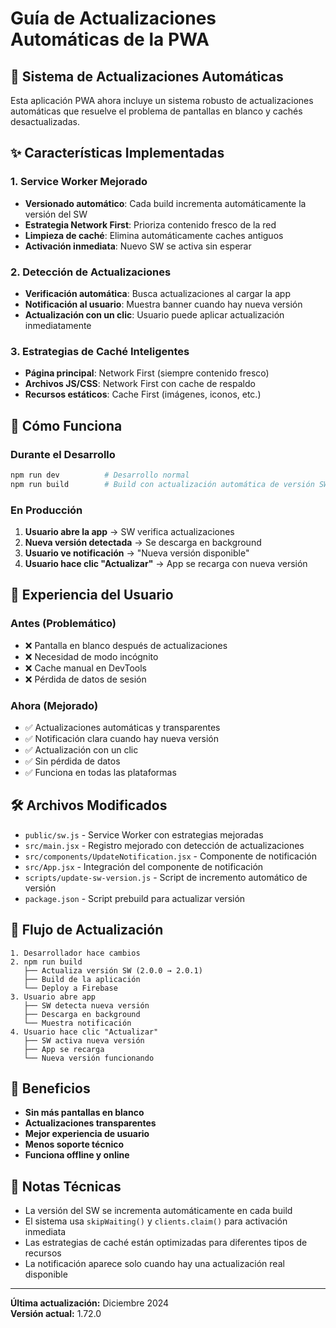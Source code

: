 # Guía de Actualizaciones Automáticas de la PWA

## 🚀 Sistema de Actualizaciones Automáticas

Esta aplicación PWA ahora incluye un sistema robusto de actualizaciones automáticas que resuelve el problema de pantallas en blanco y cachés desactualizadas.

## ✨ Características Implementadas

### 1. **Service Worker Mejorado**
- **Versionado automático**: Cada build incrementa automáticamente la versión del SW
- **Estrategia Network First**: Prioriza contenido fresco de la red
- **Limpieza de caché**: Elimina automáticamente caches antiguos
- **Activación inmediata**: Nuevo SW se activa sin esperar

### 2. **Detección de Actualizaciones**
- **Verificación automática**: Busca actualizaciones al cargar la app
- **Notificación al usuario**: Muestra banner cuando hay nueva versión
- **Actualización con un clic**: Usuario puede aplicar actualización inmediatamente

### 3. **Estrategias de Caché Inteligentes**
- **Página principal**: Network First (siempre contenido fresco)
- **Archivos JS/CSS**: Network First con cache de respaldo
- **Recursos estáticos**: Cache First (imágenes, iconos, etc.)

## 🔧 Cómo Funciona

### Durante el Desarrollo
```bash
npm run dev          # Desarrollo normal
npm run build        # Build con actualización automática de versión SW
```

### En Producción
1. **Usuario abre la app** → SW verifica actualizaciones
2. **Nueva versión detectada** → Se descarga en background
3. **Usuario ve notificación** → "Nueva versión disponible"
4. **Usuario hace clic "Actualizar"** → App se recarga con nueva versión

## 📱 Experiencia del Usuario

### Antes (Problemático)
- ❌ Pantalla en blanco después de actualizaciones
- ❌ Necesidad de modo incógnito
- ❌ Cache manual en DevTools
- ❌ Pérdida de datos de sesión

### Ahora (Mejorado)
- ✅ Actualizaciones automáticas y transparentes
- ✅ Notificación clara cuando hay nueva versión
- ✅ Actualización con un clic
- ✅ Sin pérdida de datos
- ✅ Funciona en todas las plataformas

## 🛠️ Archivos Modificados

- `public/sw.js` - Service Worker con estrategias mejoradas
- `src/main.jsx` - Registro mejorado con detección de actualizaciones
- `src/components/UpdateNotification.jsx` - Componente de notificación
- `src/App.jsx` - Integración del componente de notificación
- `scripts/update-sw-version.js` - Script de incremento automático de versión
- `package.json` - Script prebuild para actualizar versión

## 🔄 Flujo de Actualización

```
1. Desarrollador hace cambios
2. npm run build
   ├── Actualiza versión SW (2.0.0 → 2.0.1)
   ├── Build de la aplicación
   └── Deploy a Firebase
3. Usuario abre app
   ├── SW detecta nueva versión
   ├── Descarga en background
   └── Muestra notificación
4. Usuario hace clic "Actualizar"
   ├── SW activa nueva versión
   ├── App se recarga
   └── Nueva versión funcionando
```

## 🎯 Beneficios

- **Sin más pantallas en blanco**
- **Actualizaciones transparentes**
- **Mejor experiencia de usuario**
- **Menos soporte técnico**
- **Funciona offline y online**

## 📝 Notas Técnicas

- La versión del SW se incrementa automáticamente en cada build
- El sistema usa `skipWaiting()` y `clients.claim()` para activación inmediata
- Las estrategias de caché están optimizadas para diferentes tipos de recursos
- La notificación aparece solo cuando hay una actualización real disponible

---

**Última actualización:** Diciembre 2024  
**Versión actual:** 1.72.0 